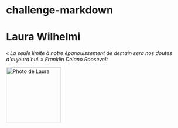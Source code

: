 # challenge-markdown

# Laura Wilhelmi

*« La seule limite à notre épanouissement de demain sera nos doutes d'aujourd'hui. » Franklin Delano Roosevelt*

<img src="https://media-exp1.licdn.com/dms/image/C4D03AQHqkRF6lbKf-A/profile-displayphoto-shrink_800_800/0/1660720364429?e=1674086400&v=beta&t=dBejaXfR8ADWfA3I9wdOc0U24argI5ByIfzAG6n_jeA" alt="Photo de Laura" width="150px"/>



